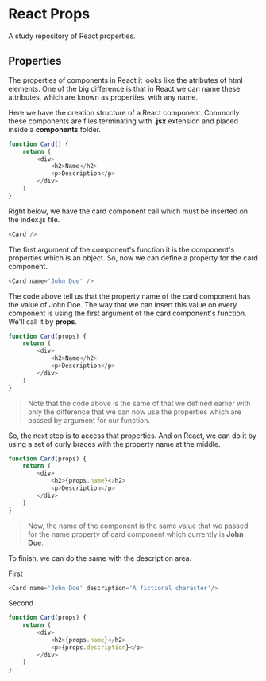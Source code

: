 # React Props

A study repository of React properties.

## Properties

The properties of components in React it looks like the atributes of html elements. One of the big difference is that in React we can name these attributes, which are known as properties, with any name.

Here we have the creation structure of a React component. Commonly these components are files terminating with **.jsx** extension and placed inside a **components** folder.
```js
function Card() {
    return (
        <div>
            <h2>Name</h2>
            <p>Description</p>
        </div>
    )
}
```

Right below, we have the card component call which must be inserted on the index.js file.
```js
<Card />
```

The first argument of the component's function it is the component's properties which is an object. So, now we can define a property for the card component.

```js
<Card name='John Doe' />
```

The code above tell us that the property name of the card component has the value of John Doe. The way that we can insert this value on every component is using the first argument of the card component's function. We'll call it by **props**.

```js
function Card(props) {
    return (
        <div>
            <h2>Name</h2>
            <p>Description</p>
        </div>
    )
}
```

> Note that the code above is the same of that we defined earlier with only the difference that we can now use the properties which are passed by argument for our function.

So, the next step is to access that properties. And on React, we can do it by using a set of curly braces with the property name at the middle.

```js
function Card(props) {
    return (
        <div>
            <h2>{props.name}</h2>
            <p>Description</p>
        </div>
    )
}
```

> Now, the name of the component is the same value that we passed for the name property of card component which currently is **John Doe**.

To finish, we can do the same with the description area.

First
```js
<Card name='John Doe' description='A fictional character'/>
```

Second
```js
function Card(props) {
    return (
        <div>
            <h2>{props.name}</h2>
            <p>{props.description}</p>
        </div>
    )
}
```